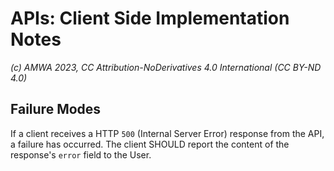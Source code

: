 # APIs: Client Side Implementation Notes

_(c) AMWA 2023, CC Attribution-NoDerivatives 4.0 International (CC BY-ND 4.0)_

## Failure Modes

If a client receives a HTTP `500` (Internal Server Error) response from the API, a failure has occurred.
The client SHOULD report the content of the response's `error` field to the User.

